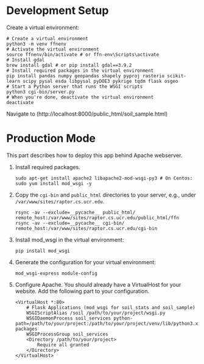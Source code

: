 # Development Setup

Create a virtual environment:
```shell
# Create a virtual environment
python3 -m venv ffnenv
# Activate the virtual environment
source ffnenv/bin/activate # or ffn-env\Scripts\activate
# Install gdal
brew install gdal # or pip install gdal==3.9.2
# Install required packages in the virtual environment
pip install pandas numpy geopandas shapely pyproj rasterio scikit-learn scipy pysal esda libpysal pyDOE3 pykrige tqdm flask osgeo
# Start a Python server that runs the WSGI scripts
python3 cgi-bin/server.py
# When you're done, deactivate the virtual environment
deactivate
```

Navigate to (http://localhost:8000/public_html/soil_sample.html)

# Production Mode
This part describes how to deploy this app behind Apache webserver.

1. Install required packages.
    ```shell
    sudo apt-get install apache2 libapache2-mod-wsgi-py3 # On Centos: sudo yum install mod_wsgi -y
    ```
2. Copy the `cgi-bin` and `public_html` directories to your server, e.g., under `/var/www/sites/raptor.cs.ucr.edu`.
    ```shell
    rsync -av --exclude=__pycache__ public_html/ remote_host:/var/www/sites/raptor.cs.ucr.edu/public_html/ffn
    rsync -av --exclude=__pycache__ cgi-bin/ remote_host:/var/www/sites/raptor.cs.ucr.edu/cgi-bin
    ```
3. Install mod_wsgi in the virtual environment:
   ```shell
   pip install mod_wsgi
   ```
4. Generate the configuration for your virtual environment:
   ```shell
   mod_wsgi-express module-config
   ```
4. Configure Apache. You should already have a VirtualHost for your website. Add the following part to your configuration.
    ```
    <VirtualHost *:80>
        # Flask Applications (mod_wsgi for soil_stats and soil_sample)
        WSGIScriptAlias /soil /path/to/your/project/wsgi.py
        WSGIDaemonProcess soil_services python-path=/path/to/your/project:/path/to/your/project/venv/lib/python3.x/site-packages
        WSGIProcessGroup soil_services
        <Directory /path/to/your/project>
            Require all granted
        </Directory>
    </VirtualHost>
    ```